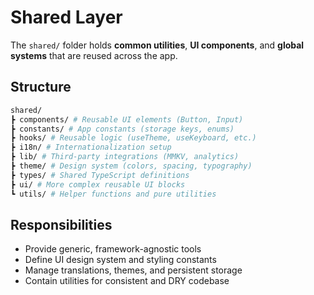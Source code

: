 # Shared Layer

The `shared/` folder holds **common utilities**, **UI components**, and **global systems** that are reused across the app.

## Structure

```bash
shared/
┣ components/ # Reusable UI elements (Button, Input)
┣ constants/ # App constants (storage keys, enums)
┣ hooks/ # Reusable logic (useTheme, useKeyboard, etc.)
┣ i18n/ # Internationalization setup
┣ lib/ # Third-party integrations (MMKV, analytics)
┣ theme/ # Design system (colors, spacing, typography)
┣ types/ # Shared TypeScript definitions
┣ ui/ # More complex reusable UI blocks
┗ utils/ # Helper functions and pure utilities
```

## Responsibilities

- Provide generic, framework-agnostic tools
- Define UI design system and styling constants
- Manage translations, themes, and persistent storage
- Contain utilities for consistent and DRY codebase
